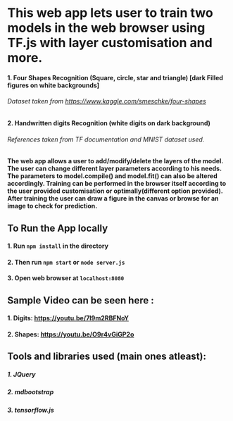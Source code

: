 # This web app lets user to train two models in the web browser using TF.js with layer customisation and more.
#### 1. Four Shapes Recognition (Square, circle, star and triangle) [dark Filled figures on white backgrounds]
###### Dataset taken from https://www.kaggle.com/smeschke/four-shapes
#### 2. Handwritten digits Recognition (white digits on dark background)
###### References taken from TF documentation and MNIST dataset used.

#### The web app allows a user to add/modify/delete the layers of the model. The user can change different layer parameters according to his needs. The parameters to model.compile() and model.fit() can also be altered accordingly. Training can be performed in the browser itself according to the user provided customisation or optimally(different option provided). After training the user can draw a figure in the canvas or browse for an image to check for prediction.

## To Run the App locally

#### 1. Run `npm install` in the directory

#### 2. Then run `npm start` or `node server.js`

#### 3. Open web browser at `localhost:8080`

## Sample Video can be seen here :
#### 1. Digits:  https://youtu.be/7l9m2RBFNoY
#### 2. Shapes:  https://youtu.be/O9r4vGiGP2o


## Tools and libraries used (main ones atleast):
##### 1. JQuery
##### 2. mdbootstrap
##### 3. tensorflow.js
